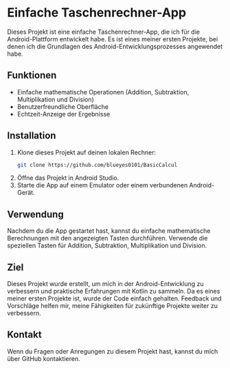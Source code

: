 
# Einfache Taschenrechner-App

Dieses Projekt ist eine einfache Taschenrechner-App, die ich für die Android-Plattform entwickelt habe. Es ist eines meiner ersten Projekte, bei denen ich die Grundlagen des Android-Entwicklungsprozesses angewendet habe.

## Funktionen

- Einfache mathematische Operationen (Addition, Subtraktion, Multiplikation und Division)
- Benutzerfreundliche Oberfläche
- Echtzeit-Anzeige der Ergebnisse

## Installation

1. Klone dieses Projekt auf deinen lokalen Rechner:
   ```bash
   git clone https://github.com/blueyes0101/BasicCalcul
   ```
2. Öffne das Projekt in Android Studio.
3. Starte die App auf einem Emulator oder einem verbundenen Android-Gerät.

## Verwendung

Nachdem du die App gestartet hast, kannst du einfache mathematische Berechnungen mit den angezeigten Tasten durchführen. Verwende die speziellen Tasten für Addition, Subtraktion, Multiplikation und Division.

## Ziel

Dieses Projekt wurde erstellt, um mich in der Android-Entwicklung zu verbessern und praktische Erfahrungen mit Kotlin zu sammeln. Da es eines meiner ersten Projekte ist, wurde der Code einfach gehalten. Feedback und Vorschläge helfen mir, meine Fähigkeiten für zukünftige Projekte weiter zu verbessern.

## Kontakt

Wenn du Fragen oder Anregungen zu diesem Projekt hast, kannst du mich über GitHub kontaktieren.
